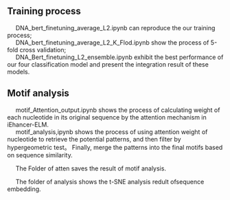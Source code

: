 ## Training process
&nbsp;&nbsp;&nbsp;&nbsp;  DNA_bert_finetuning_average_L2.ipynb can reproduce the our training process;<br>
&nbsp;&nbsp;&nbsp;&nbsp;  DNA_bert_finetuning_average_L2_K_Flod.ipynb show the process of 5-fold cross validation;<br>
&nbsp;&nbsp;&nbsp;&nbsp;  DNA_Bert_finetuning_L2_ensemble.ipynb exhibit the best performance of our four classification model and present the integration result of these models.<br>

## Motif  analysis
&nbsp;&nbsp;&nbsp;&nbsp;  motif_Attention_output.ipynb shows the process of calculating weight of each nucleotide in its original sequence by the attention mechanism in iEhancer-ELM. <br>
&nbsp;&nbsp;&nbsp;&nbsp;  motif_analysis,ipynb shows the process of using attention weight of nucleotide to retrieve the potential patterns, and then filter by hypergeometric test。 Finally, merge the patterns into the final motifs based on sequence similarity.

&nbsp;&nbsp;&nbsp;&nbsp;  The Folder of atten saves the result of motif analysis.

&nbsp;&nbsp;&nbsp;&nbsp;  The folder of analysis shows the t-SNE analysis redult ofsequence embedding.
